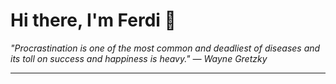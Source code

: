 <h1>Hi there, I'm Ferdi 👋</h1>

<p><em>
  "Procrastination is one of the most common and deadliest of diseases and its toll on success and happiness is heavy." — Wayne Gretzky
</em></p>

---
